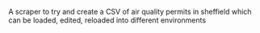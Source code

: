 A scraper to try and create a CSV of air quality permits in sheffield which can be loaded, edited, reloaded into different environments
